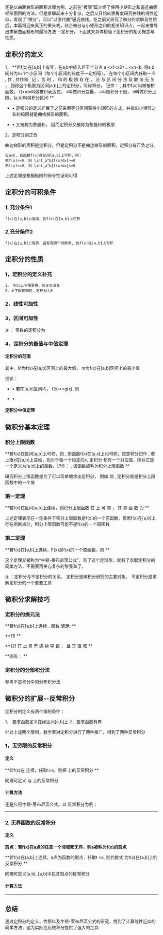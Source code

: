 还是以曲面梯形的面积求解为例，之前在“极限”篇介绍了使用小矩形之和逼近曲面梯形面积的方法，但是求解起来十分复杂。之后又开始转换角度研究曲线的线性近似，发现了“微分”，可以“以直代曲”逼近曲线。在之前又研究了微分的求解及性质后，本篇将迎来真正的重头戏，结合微分与小矩形之和的相关知识点，一起来推导出求解曲面梯形的最简方法
--定积分。下面就来具体梳理下定积分的相关概念与性质。

##  定积分的定义

1， **若f(x)在[a,b]上有界，在a,b中插入若干个分点 a <x1<x2<...<xn<b,
将a,b间分为n+1个小区间（每个小区间的长度不一定相等）。 在每个小区间内任取一点  , 作  , 并作和  , 记  ，当  时  ，  和  的  极
限  存  在  ，  且  与  区  间  分  法  及  取  法  无  关  ， 则称这个极限为区间[a,b]上的定积分，简称积分， 记作：
, 其中f(x)叫做被积函数， f(x)dx叫做被积表达式， x叫做积分变量， a叫做积分下限， b叫做积分上限，[a,b]叫做积分区间 **

  * • 定积分的定义扩展了之前采用等分区间获得小矩阵的方式，并指出小矩阵之和的极限就是曲线梯形的面积。 

  * •  又被称为黎曼和， 因而定积分又被称为黎曼和的极限 

2，定积分的正负

曲边梯形的面积是定积分，但是定积分不是曲边梯形的面积，定积分有正负之分。

    
    
    设a<b, 若函数f(x)在区间[a,b]上可积，则：  
    若f(x)>=0, 则 \int_a^b{f(x)dx}>=0  
    若f(x)<=0, 则 \int_a^b{f(x)dx}<=0

上述定理是根据极限的保号性证明可得

##  定积分的可积条件

###  1, 充分条件1

    
    
    f(x)在[a,b]上连续，则f(x)在[a,b]上可积

###  2,充分条件2

    
    
    f(x)在[a,b]上有界，且有有限个间断点, 则f(x)在[a,b]上可积

##  定积分的性质

###  1，定积分的定义补充

    
    
    1， 积分上下限更换，则正负改变  
    2，上下限相同时，定积分为0

###  2，线性可加性

###  3，区间可加性

` 注 ` ： 常数的定积分为

###  4，定积分的最值与中值定理

####  定积分的范围

其中，M为f(x)在[a,b]区间上的最大值， m为f(x)在[a,b]区间上的最小值

推论：

  * • 若在[a,b]区间内， f(x)<=g(x), 则 

  * • 

####  定积分中值定理

##  微积分基本定理

###  积分上限函数

**若f(x)在区间[a,b]上可积，则 , 则函数f(x)在[a,x]上也可积，该定积分记作  , 若上限x在[a,b]上变动，则对于每一个给定的x,
定积分  都有一个对应值，所以它是一个定义为[a,b]上的函数，记作：  , 该函数被称为积分上限函数 **

研究积分上限函数是为了可以简单地求出定积分， 例如  则  , 定积分就是积分上限函数中的一个值

###  第一定理

**若f(x)在区间[a,b]上连续，则积分上限函数 在  上  可  导  ，  其  导  函  数  为  **

上述定理表示在一定条件下积分上限函数是f(x)的一个原函数，但若f(x)在[a,b]上存在间断点时，积分上限函数可能不是f(x)的一个原函数

###  第二定理

**若f(x)在[a,b]上连续，F(x)是f(x)的一个原函数，则 **

这个定理又被称为“牛顿-莱布尼茨公式”，有了这个定理后，就有了求取定积分的简单方法，不需要再关心复杂的黎曼和了。

` 注 ` ：定积分与不定积分的关系， 定积分是微积分研究的主要对象， 不定积分是求解定积分的一个重要工具

##  微积分求解技巧

###  定积分的换元法

**若f(x)在[a,b]上连续，函数 满足: **

**(1) **

**(2) 在  上  具  有  连  续  导  数  ，  且  其  值  域  **

**则有： **

###  定积分的分部积分法

参考不定积分中的分布积分法

##  微积分的扩展--反常积分

定积分的定义有两个限制条件：

1， 要求函数定义在闭区间[a,b]上 2，要求函数有界

针对上述两个限制，数学家对定积分进行了两种推广，得到了两种反常积分

###  1，无穷限的反常积分

####  定义

**若f(x)在 连续，任取t>a，则把  上的反常积分 **

同理可定义  与  上的反常积分

####  计算方法

还是应用牛顿-莱布尼茨公式，以  反常积分为例：

** **

###  2, 无界函数的反常积分

####  定义

**瑕点：若f(x)在a点的任意一个邻域都无界，则a被称为f(x)的瑕点**

**若f(x)在(a,b]上连续，a点为函数的瑕点，任取t >a, 则代数式  为f(x)在(a,b]上的反常积分 **

同理可定义[a,b), [a,b]中包含瑕点的反常积分

####  计算方法

** **

##  总结

通过定积分的定义，性质以及牛顿-莱布尼茨公式的研究，找到了计算线性近似的简单方法，这为实际应用微积分提供了强大的工具

  

